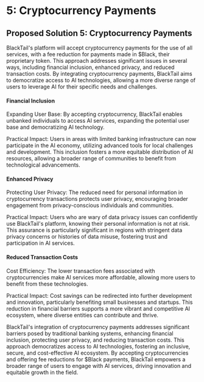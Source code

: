 # 5: Cryptocurrency Payments

## Proposed Solution 5: Cryptocurrency Payments <a href="#id-2iq8gzs" id="id-2iq8gzs"></a>

BlackTail's platform will accept cryptocurrency payments for the use of all services, with a fee reduction for payments made in $Black, their proprietary token. This approach addresses significant issues in several ways, including financial inclusion, enhanced privacy, and reduced transaction costs. By integrating cryptocurrency payments, BlackTail aims to democratize access to AI technologies, allowing a more diverse range of users to leverage AI for their specific needs and challenges.

&#x20;

#### Financial Inclusion <a href="#xvir7l" id="xvir7l"></a>

Expanding User Base: By accepting cryptocurrency, BlackTail enables unbanked individuals to access AI services, expanding the potential user base and democratizing AI technology.

&#x20;

Practical Impact: Users in areas with limited banking infrastructure can now participate in the AI economy, utilizing advanced tools for local challenges and development. This inclusion fosters a more equitable distribution of AI resources, allowing a broader range of communities to benefit from technological advancements.

&#x20;

#### Enhanced Privacy <a href="#id-3hv69ve" id="id-3hv69ve"></a>

Protecting User Privacy: The reduced need for personal information in cryptocurrency transactions protects user privacy, encouraging broader engagement from privacy-conscious individuals and communities.

&#x20;

Practical Impact: Users who are wary of data privacy issues can confidently use BlackTail's platform, knowing their personal information is not at risk. This assurance is particularly significant in regions with stringent data privacy concerns or histories of data misuse, fostering trust and participation in AI services.

&#x20;

#### Reduced Transaction Costs <a href="#id-1x0gk37" id="id-1x0gk37"></a>

Cost Efficiency: The lower transaction fees associated with cryptocurrencies make AI services more affordable, allowing more users to benefit from these technologies.

&#x20;

Practical Impact: Cost savings can be redirected into further development and innovation, particularly benefiting small businesses and startups. This reduction in financial barriers supports a more vibrant and competitive AI ecosystem, where diverse entities can contribute and thrive.

&#x20;

BlackTail's integration of cryptocurrency payments addresses significant barriers posed by traditional banking systems, enhancing financial inclusion, protecting user privacy, and reducing transaction costs. This approach democratizes access to AI technologies, fostering an inclusive, secure, and cost-effective AI ecosystem. By accepting cryptocurrencies and offering fee reductions for $Black payments, BlackTail empowers a broader range of users to engage with AI services, driving innovation and equitable growth in the field.

